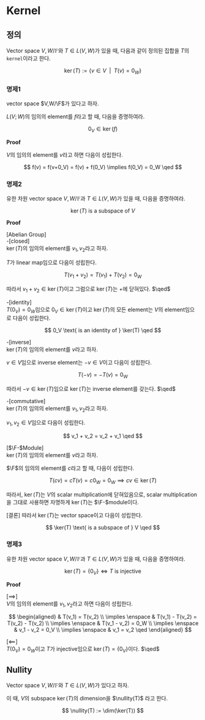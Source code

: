 # Kernel
## 정의
Vector space $V,W / \mathbb F$와 $T \in L(V,W)$가 있을 때, 다음과 같이 정의된 집합을 $T$의 `kernel`이라고 한다.

$$ \ker(T) := \{ v \in V \enspace | \enspace T(v) = 0_W \} $$

### 명제1
vector space $V,W/\F$가 있다고 하자.

$L(V;W)$의 임의의 element를 $f$라고 할 때, 다음을 증명하여라.

$$ 0_V \in \ker(f)$$

**Proof**

$V$의 임의의 element를 $v$라고 하면 다음이 성립한다.

$$ f(v) = f(v+0_V) = f(v) + f(0_V) \implies f(0_V) = 0_W \qed $$

### 명제2
유한 차원 vector space $V,W / \mathbb F$과 $T \in L(V,W)$가 있을 때, 다음을 증명하여라.

$$ \ker(T) \text{ is a subspace of } V $$

**Proof**

[Abelian Group]  
-[closed]  
$\ker(T)$의 임의의 element를 $v_1,v_2$라고 하자.

$T$가 linear map임으로 다음이 성립한다.

$$ T(v_1+v_2) = T(v_1) + T(v_2) = 0_W $$

따라서 $v_1 + v_2 \in \ker(T)$이고 그럼으로 $\ker(T)$는 $+$에 닫혀있다. $\qed$

-[identity]  
$T(0_V) = 0_W$임으로 $0_V \in \ker(T)$이고 $\ker(T)$의 모든 element는 $V$의 element임으로 다음이 성립한다.

$$ 0_V \text{ is an identity of } \ker(T) \qed $$

-[inverse]  
$\ker(T)$의 임의의 element를 $v$라고 하자.

$v \in V$임으로 inverse element는 $-v \in V$이고 다음이 성립한다.

$$ T(-v) = - T(v) = 0_W $$

따라서 $-v \in \ker(T)$임으로 $\ker(T)$는 inverse element를 갖는다. $\qed$

-[commutative]   
$\ker(T)$의 임의의 element를 $v_1,v_2$라고 하자.

$v_1,v_2 \in V$임으로 다음이 성립한다.

$$ v_1 + v_2 = v_2 + v_1 \qed $$

[$\F-$Module]  
$\ker(T)$의 임의의 element를 $v$라고 하자.

$\F$의 임의의 element를 $c$라고 할 때, 다음이 성립한다.

$$ T(cv) = cT(v) = c0_W = 0_W \implies cv \in \ker(T) $$

따라서, $\ker(T)$는 $V$의 scalar multiplication에 닫혀있음으로, scalar multiplication을 그대로 사용하면 자명하게 $\ker(T)$는 $\F-$module이다.

[결론]
따라서 $\ker(T)$는 vector space이고 다음이 성립한다.

$$ \ker(T) \text{ is a subspace of } V \qed  $$

### 명제3
유한 차원 vector space $V,W / \mathbb F$과 $T \in L(V,W)$가 있을 때, 다음을 증명하여라.

$$ \ker(T) = \{ 0_V \} \iff T \text{ is injective} $$

**Proof**

[$\implies$]  
$V$의 임의의 element를 $v_1,v_2$라고 하면 다음이 성립한다.

$$ \begin{aligned} & T(v_1) = T(v_2) \\ \implies \enspace & T(v_1) - T(v_2) = T(v_2) - T(v_2) \\ \implies \enspace & T(v_1 - v_2) = 0_W \\ \implies \enspace & v_1 - v_2 = 0_V \\ \implies \enspace & v_1 = v_2 \qed \end{aligned} $$

[$\impliedby$]  
$T(0_V) = 0_W$이고 $T$가 injective임으로 $\ker(T) = \{ 0_V \}$이다. $\qed$

## Nullity
Vector space $V,W / \mathbb F$와 $T \in L(V,W)$가 있다고 하자.

이 때, $V$의 subspace $\ker(T)$의 dimension을 $\nullity(T)$ 라고 한다.

$$ \nullity(T) := \dim(\ker(T)) $$